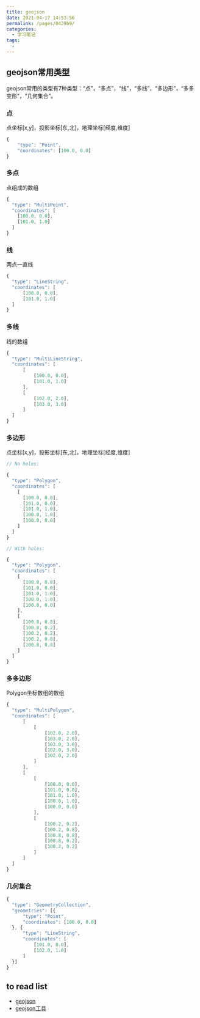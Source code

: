```yaml
---
title: geojson
date: 2021-04-17 14:53:56
permalink: /pages/0429b9/
categories:
  - 学习笔记
tags:
  - 
---
```


## geojson常用类型
geojson常用的类型有7种类型：“点”，“多点”，“线”，“多线”，“多边形”，“多多变形”，“几何集合”。

### 点
点坐标[x,y]，投影坐标[东,北]，地理坐标[经度,维度]

```js
{
    "type": "Point",
    "coordinates": [100.0, 0.0]
}
```

### 多点
点组成的数组
```js
{
  "type": "MultiPoint",
  "coordinates": [
    [100.0, 0.0],
    [101.0, 1.0]
  ]
}
```
### 线
两点一直线

```js
{
  "type": "LineString",
  "coordinates": [
      [100.0, 0.0],
      [101.0, 1.0]
  ]
}
```

### 多线
线的数组

```js
{
  "type": "MultiLineString",
  "coordinates": [
      [
          [100.0, 0.0],
          [101.0, 1.0]
      ],
      [
          [102.0, 2.0],
          [103.0, 3.0]
      ]
  ]
}
```

### 多边形
点坐标[x,y]，投影坐标[东,北]，地理坐标[经度,维度]

```js
// No holes:

{
  "type": "Polygon",
  "coordinates": [
    [
      [100.0, 0.0],
      [101.0, 0.0],
      [101.0, 1.0],
      [100.0, 1.0],
      [100.0, 0.0]
    ]
  ]
}

// With holes:

{
  "type": "Polygon",
  "coordinates": [
    [
      [100.0, 0.0],
      [101.0, 0.0],
      [101.0, 1.0],
      [100.0, 1.0],
      [100.0, 0.0]
    ],
    [
      [100.8, 0.8],
      [100.8, 0.2],
      [100.2, 0.2],
      [100.2, 0.8],
      [100.8, 0.8]
    ]
  ]
}
```

### 多多边形

Polygon坐标数组的数组
```js
{
  "type": "MultiPolygon",
  "coordinates": [
      [
          [
              [102.0, 2.0],
              [103.0, 2.0],
              [103.0, 3.0],
              [102.0, 3.0],
              [102.0, 2.0]
          ]
      ],
      [
          [
              [100.0, 0.0],
              [101.0, 0.0],
              [101.0, 1.0],
              [100.0, 1.0],
              [100.0, 0.0]
          ],
          [
              [100.2, 0.2],
              [100.2, 0.8],
              [100.8, 0.8],
              [100.8, 0.2],
              [100.2, 0.2]
          ]
      ]
  ]
}
```

### 几何集合

```js
{
  "type": "GeometryCollection",
  "geometries": [{
      "type": "Point",
      "coordinates": [100.0, 0.0]
  }, {
      "type": "LineString",
      "coordinates": [
          [101.0, 0.0],
          [102.0, 1.0]
      ]
  }]
}
```


## to read list
- [geojson](https://geojson.org/)
- [geojson工具](http://datav.aliyun.com/tools/atlas/)